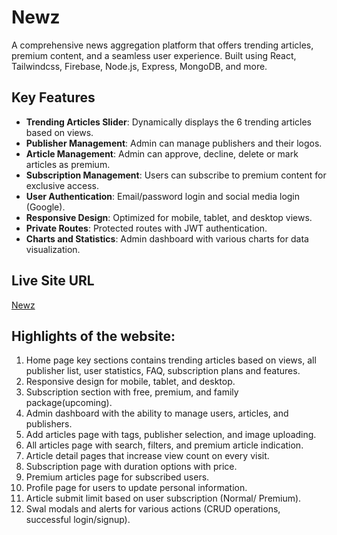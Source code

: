 # Newz

A comprehensive news aggregation platform that offers trending articles, premium content, and a seamless user experience. Built using React, Tailwindcss, Firebase, Node.js, Express, MongoDB, and more.

## Key Features

-   **Trending Articles Slider**: Dynamically displays the 6 trending articles based on views.
-   **Publisher Management**: Admin can manage publishers and their logos.
-   **Article Management**: Admin can approve, decline, delete or mark articles as premium.
-   **Subscription Management**: Users can subscribe to premium content for exclusive access.
-   **User Authentication**: Email/password login and social media login (Google).
-   **Responsive Design**: Optimized for mobile, tablet, and desktop views.
-   **Private Routes**: Protected routes with JWT authentication.
-   **Charts and Statistics**: Admin dashboard with various charts for data visualization.

## Live Site URL

[Newz](https://newz-2025.web.app/)

## Highlights of the website:

1. Home page key sections contains trending articles based on views, all publisher list, user statistics, FAQ, subscription plans and features.
2. Responsive design for mobile, tablet, and desktop.
3. Subscription section with free, premium, and family package(upcoming).
4. Admin dashboard with the ability to manage users, articles, and publishers.
5. Add articles page with tags, publisher selection, and image uploading.
6. All articles page with search, filters, and premium article indication.
7. Article detail pages that increase view count on every visit.
8. Subscription page with duration options with price.
9. Premium articles page for subscribed users.
10. Profile page for users to update personal information.
11. Article submit limit based on user subscription (Normal/ Premium).
12. Swal modals and alerts for various actions (CRUD operations, successful login/signup).
